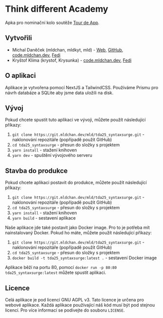 # Think different Academy

Apka pro nominační kolo soutěže [Tour de App](https://tourde.app/).

## Vytvořili

- Michal
  Daněček (mldchan, mldkyt,
  mld) - [Web](https://mldchan.dev/), [GitHub](https://github.com/mldchan), [code.mldchan.dev](https://code.mldchan.dev/mld), [Fedi](https://social.mldchan.dev/@mld)
- Kryštof Klíma (krystof,
  Krysunka) - [code.mldchan.dev](https://code.mldchan.dev/Krysunka), [Fedi](https://social.mldchan.dev/@Krysunka)

## O aplikaci

Aplikace je vytvořena pomocí NextJS a TailwindCSS. Používáme Prismu pro návrh databáze a SQLite aby jsme data uložili na
disk.

## Vývoj

Pokud chcete spustit tuto aplikaci ve vývoji, můžete použít následující příkazy:

1. `git clone https://git.mldchan.dev/mld/tda25_syntaxsurge.git` - naklonování repozitáře (popřípadě použít GitHub)
2. `cd tda25_syntaxsurge` - přesun do složky s projektem
3. `yarn install` - stažení knihoven
4. `yarn dev` - spuštění vývojového serveru

## Stavba do produkce

Pokud chcete aplikaci postavit do produkce, můžete použít následující příkazy:

1. `git clone https://git.mldchan.dev/mld/tda25_syntaxsurge.git` - naklonování repozitáře (popřípadě použít GitHub)
2. `cd tda25_syntaxsurge` - přesun do složky s projektem
3. `yarn install` - stažení knihoven
4. `yarn build` - sestavení aplikace

Naše aplikace jde také postavit jako Docker image. Pro to je potřeba mít nainstalovaný Docker. Pokud ho máte, můžete
použít následující příkazy:

1. `git clone https://git.mldchan.dev/mld/tda25_syntaxsurge.git` - naklonování repozitáře (popřípadě použít GitHub)
2. `cd tda25_syntaxsurge` - přesun do složky s projektem
3. `docker build -t tda25_syntaxsurge:latest .` - sestavení Docker image

Aplikace běží na portu 80, pomocí `docker run -p 80:80 tda25_syntaxsurge:latest` můžete spustit aplikaci.

## Licence

Celá aplikace je pod licencí GNU AGPL v3. Tato licence je určena pro webové aplikace. Každá aplikace používající náš
kód musí být pod stejnou licencí. Pro více informací se podívejte do souboru `LICENSE`.
